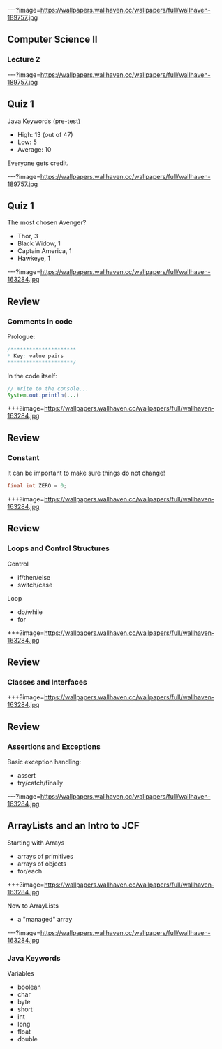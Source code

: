 ---?image=https://wallpapers.wallhaven.cc/wallpapers/full/wallhaven-189757.jpg

## Computer Science II

### Lecture 2

---?image=https://wallpapers.wallhaven.cc/wallpapers/full/wallhaven-189757.jpg

## Quiz 1

Java Keywords (pre-test)
- High: 13 (out of 47)
- Low: 5
- Average: 10

Everyone gets credit.

---?image=https://wallpapers.wallhaven.cc/wallpapers/full/wallhaven-189757.jpg

## Quiz 1

The most chosen Avenger?
- Thor, 3
- Black Widow, 1
- Captain America, 1
- Hawkeye, 1

---?image=https://wallpapers.wallhaven.cc/wallpapers/full/wallhaven-163284.jpg

## Review

### Comments in code
Prologue:
```java
/*********************
* Key: value pairs
*********************/
```
In the code itself:
```java
// Write to the console...
System.out.println(...)
```
+++?image=https://wallpapers.wallhaven.cc/wallpapers/full/wallhaven-163284.jpg

## Review

### Constant
It can be important to make sure things do not change!
```java
final int ZERO = 0;
```

+++?image=https://wallpapers.wallhaven.cc/wallpapers/full/wallhaven-163284.jpg

## Review

### Loops and Control Structures
Control
- if/then/else
- switch/case

Loop
- do/while
- for
 
+++?image=https://wallpapers.wallhaven.cc/wallpapers/full/wallhaven-163284.jpg

## Review

### Classes and Interfaces

+++?image=https://wallpapers.wallhaven.cc/wallpapers/full/wallhaven-163284.jpg

## Review

### Assertions and Exceptions
Basic exception handling:
- assert
- try/catch/finally
    
---?image=https://wallpapers.wallhaven.cc/wallpapers/full/wallhaven-163284.jpg

## ArrayLists and an Intro to JCF

Starting with Arrays
- arrays of primitives
- arrays of objects
- for/each

+++?image=https://wallpapers.wallhaven.cc/wallpapers/full/wallhaven-163284.jpg

Now to ArrayLists
- a "managed" array
  
---?image=https://wallpapers.wallhaven.cc/wallpapers/full/wallhaven-163284.jpg

### Java Keywords

Variables
- boolean
- char
- byte
- short
- int
- long
- float
- double
